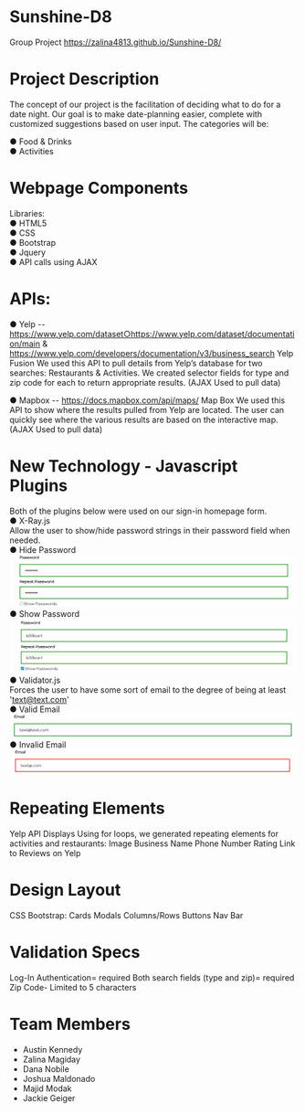 # Sunshine-D8


Group Project
https://zalina4813.github.io/Sunshine-D8/

# Project Description 
The concept of our project is the facilitation of deciding what to do for a date night. Our goal is to make date-planning easier, complete with customized suggestions based on user input. The categories will be:

● Food & Drinks <br>
● Activities

# Webpage Components
Libraries​: <br>
● HTML5 <br>
● CSS <br>
● Bootstrap <br>
● Jquery <br>
● API calls using AJAX

# APIs:

● Yelp -- https://www.yelp.com/dataset○https://www.yelp.com/dataset/documentation/main & https://www.yelp.com/developers/documentation/v3/business_search
Yelp Fusion
We used this API to pull details from Yelp’s database for two searches: Restaurants & Activities. 
We created selector fields for type and zip code for each to return appropriate results.
(AJAX Used to pull data) 

● Mapbox -- https://docs.mapbox.com/api/maps/
Map Box
We used this API to show where the results pulled from Yelp are located. The user can quickly see where the various results are based on the interactive map. 
(AJAX Used to pull data)

# New Technology - Javascript Plugins
Both of the plugins below were used on our sign-in homepage form. <br>
● X-Ray.js <br>
Allow the user to show/hide password strings in their password field when needed. <br>
  ● Hide Password <br>
  ![](SunshineD8_SS/HidingPass.png)
  ● Show Password <br>
  ![](SunshineD8_SS/ShowingPass.png)
● Validator.js <br>
Forces the user to have some sort of email to the degree of being at least 'text@text.com' <br>
  ● Valid Email <br>
  ![](SunshineD8_SS/ValidEmail.png)
  ● Invalid Email <br>
  ![](SunshineD8_SS/InvalidEmail.png)


# Repeating Elements
Yelp API Displays
Using for loops, we generated repeating elements for activities and restaurants:
Image
Business Name
Phone Number
Rating
Link to Reviews on Yelp

# Design Layout
CSS
Bootstrap:
Cards
Modals
Columns/Rows
Buttons
Nav Bar

# Validation Specs
Log-In Authentication= required
Both search fields (type and zip)= required
Zip Code- Limited to 5 characters

# Team Members 
* Austin Kennedy 
* Zalina Magiday
* Dana Nobile 
* Joshua Maldonado
* Majid Modak
* Jackie Geiger 
